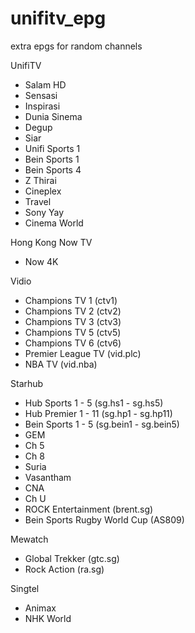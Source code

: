 # unifitv_epg
 extra epgs for random channels
 
 UnifiTV
 - Salam HD
 - Sensasi
 - Inspirasi
 - Dunia Sinema
 - Degup
 - Siar
 - Unifi Sports 1
 - Bein Sports 1
 - Bein Sports 4
 - Z Thirai
 - Cineplex
 - Travel
 - Sony Yay
 - Cinema World
 
 Hong Kong Now TV
 - Now 4K
 
 Vidio 
 - Champions TV 1 (ctv1)
 - Champions TV 2 (ctv2)
 - Champions TV 3 (ctv3)
 - Champions TV 5 (ctv5)
 - Champions TV 6 (ctv6)
 - Premier League TV (vid.plc)
 - NBA TV (vid.nba)
 
 Starhub
 - Hub Sports 1 - 5 (sg.hs1 - sg.hs5)
 - Hub Premier 1 - 11 (sg.hp1 - sg.hp11)
 - Bein Sports 1 - 5 (sg.bein1 - sg.bein5)
 - GEM
 - Ch 5
 - Ch 8
 - Suria
 - Vasantham
 - CNA
 - Ch U
 - ROCK Entertainment (brent.sg)
 - Bein Sports Rugby World Cup (AS809)
 
 Mewatch
 - Global Trekker (gtc.sg)
 - Rock Action (ra.sg)
 
 Singtel
 - Animax
 - NHK World
 
